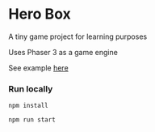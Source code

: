 # Hero Box

A tiny game project for learning purposes

Uses Phaser 3 as a game engine

See example [here](https://herobox-268b6.web.app/)

### Run locally

`npm install`

`npm run start`